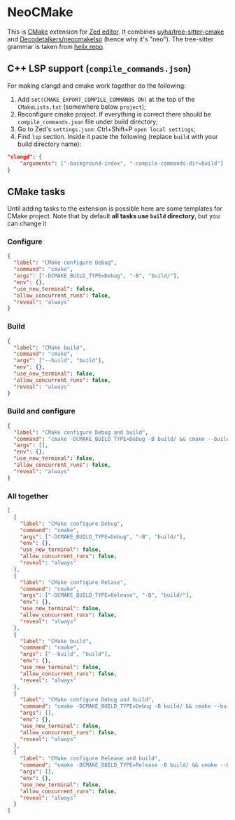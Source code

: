# NeoCMake

This is [CMake](https://cmake.org/) extension for [Zed editor](https://zed.dev/). It combines [uyha/tree-sitter-cmake](https://github.com/uyha/tree-sitter-cmake) and [Decodetalkers/neocmakelsp](https://github.com/Decodetalkers/neocmakelsp) (hence why it's "neo").
The tree-sitter grammar is taken from [helix repo](https://github.com/helix-editor/helix/tree/master/runtime/queries/cmake).

## C++ LSP support (`compile_commands.json`)

For making clangd and cmake work together do the following:

1. Add `set(CMAKE_EXPORT_COMPILE_COMMANDS ON)` at the top of the `CMakeLists.txt` (somewhere below `project`);
2. Reconfigure cmake project. If everything is correct there should be `compile_commands.json` file under build directory;
3. Go to Zed's `settings.json`: Ctrl+Shift+P `open local settings`;
4. Find `lsp` section. Inside it paste the following (replace `build` with your build directory name):

```json
"clangd": {
    "arguments": ["-background-index", "-compile-commands-dir=build"]
}
```

## CMake tasks

Until adding tasks to the extension is possible here are some templates for CMake project. Note that by default **all tasks use `build` directory**, but you can change it 

### Configure

```json
{
  "label": "CMake configure Debug",
  "command": "cmake",
  "args": ["-DCMAKE_BUILD_TYPE=Debug", "-B", "build/"],
  "env": {},
  "use_new_terminal": false,
  "allow_concurrent_runs": false,
  "reveal": "always"
}
```

### Build

```json
{
  "label": "CMake build",
  "command": "cmake",
  "args": ["--build", "build"],
  "env": {},
  "use_new_terminal": false,
  "allow_concurrent_runs": false,
  "reveal": "always"
}
```

### Build and configure

```json
{
  "label": "CMake configure Debug and build",
  "command": "cmake -DCMAKE_BUILD_TYPE=Debug -B build/ && cmake --build build/",
  "args": [],
  "env": {},
  "use_new_terminal": false,
  "allow_concurrent_runs": false,
  "reveal": "always"
}
```

### All together

```json
[
  {
    "label": "CMake configure Debug",
    "command": "cmake",
    "args": ["-DCMAKE_BUILD_TYPE=Debug", "-B", "build/"],
    "env": {},
    "use_new_terminal": false,
    "allow_concurrent_runs": false,
    "reveal": "always"
  },
  {
    "label": "CMake configure Relase",
    "command": "cmake",
    "args": ["-DCMAKE_BUILD_TYPE=Release", "-B", "build/"],
    "env": {},
    "use_new_terminal": false,
    "allow_concurrent_runs": false,
    "reveal": "always"
  },
  {
    "label": "CMake build",
    "command": "cmake",
    "args": ["--build", "build"],
    "env": {},
    "use_new_terminal": false,
    "allow_concurrent_runs": false,
    "reveal": "always"
  },
  {
    "label": "CMake configure Debug and build",
    "command": "cmake -DCMAKE_BUILD_TYPE=Debug -B build/ && cmake --build build/",
    "args": [],
    "env": {},
    "use_new_terminal": false,
    "allow_concurrent_runs": false,
    "reveal": "always"
  },
  {
    "label": "CMake configure Release and build",
    "command": "cmake -DCMAKE_BUILD_TYPE=Release -B build/ && cmake --build build/",
    "args": [],
    "env": {},
    "use_new_terminal": false,
    "allow_concurrent_runs": false,
    "reveal": "always"
  }
]
```
